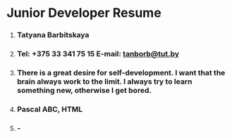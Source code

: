 # Junior Developer Resume
1. ### Tatyana Barbitskaya
1. ### Tel: +375 33 341 75 15 E-mail: tanborb@tut.by
1. ### There is a great desire for self-development. I want that the brain always work to the limit. I always try to learn something new, otherwise I get bored.
1. ### Pascal ABC, HTML
1. ### -  
